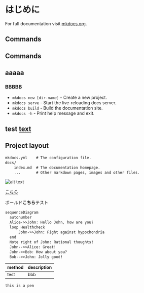 # はじめに

For full documentation visit [mkdocs.org](https://www.mkdocs.org).

## Commands

## Commands

## aaaaa

### BBBBB

* `mkdocs new [dir-name]` - Create a new project.
* `mkdocs serve` - Start the live-reloading docs server.
* `mkdocs build` - Build the documentation site.
* `mkdocs -h` - Print help message and exit.


## test [text](images-2)

## Project layout

    mkdocs.yml    # The configuration file.
    docs/
        index.md  # The documentation homepage.
        ...       # Other markdown pages, images and other files.

![![![![alt text](index_images/image-3.png)](index_images/image-2.png)](index_images/image-1.png)](index_images/image.png)



[こちら](./files/test.txt)



ボールド**こちら**テスト


``` mermaid
sequenceDiagram
  autonumber
  Alice->>John: Hello John, how are you?
  loop Healthcheck
      John->>John: Fight against hypochondria
  end
  Note right of John: Rational thoughts!
  John-->>Alice: Great!
  John->>Bob: How about you?
  Bob-->>John: Jolly good!
```



|method|description|
|-------|----|
|test|bbb|

```html
this is a pen
```